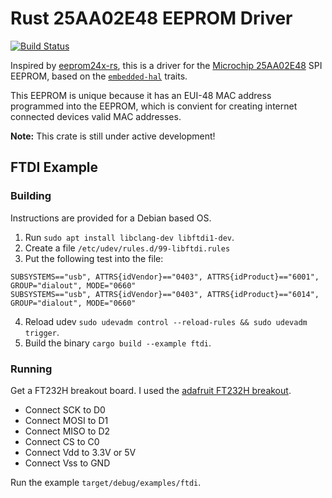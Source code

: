 # Rust 25AA02E48 EEPROM Driver

[![Build Status](https://travis-ci.com/newAM/eeprom25aa02e48-rs.svg?branch=master)](https://travis-ci.com/newAM/eeprom25aa02e48-rs)

Inspired by [eeprom24x-rs], this is a driver for the
[Microchip 25AA02E48] SPI EEPROM, based on the [`embedded-hal`] traits.

This EEPROM is unique because it has an EUI-48 MAC address programmed into the
EEPROM, which is convient for creating internet connected devices valid MAC
addresses.

**Note:** This crate is still under active development!

[eeprom24x-rs]: https://github.com/eldruin/eeprom24x-rs
[Microchip 25AA02E48]: http://ww1.microchip.com/downloads/en/DeviceDoc/25AA02E48-25AA02E64-2K-SPI-Bus-Serial-EEPROM-Data%20Sheet_DS20002123G.pdf
[`embedded-hal`]: https://github.com/rust-embedded/embedded-hal

## FTDI Example

### Building
Instructions are provided for a Debian based OS.

1. Run `sudo apt install libclang-dev libftdi1-dev`.
2. Create a file `/etc/udev/rules.d/99-libftdi.rules`
3. Put the following test into the file:
```
SUBSYSTEMS=="usb", ATTRS{idVendor}=="0403", ATTRS{idProduct}=="6001", GROUP="dialout", MODE="0660"
SUBSYSTEMS=="usb", ATTRS{idVendor}=="0403", ATTRS{idProduct}=="6014", GROUP="dialout", MODE="0660"
```
4. Reload udev `sudo udevadm control --reload-rules && sudo udevadm trigger`.
5. Build the binary `cargo build --example ftdi`.

### Running
Get a FT232H breakout board.  I used the [adafruit FT232H breakout](https://www.adafruit.com/product/2264).

* Connect SCK to D0
* Connect MOSI to D1
* Connect MISO to D2
* Connect CS to C0
* Connect Vdd to 3.3V or 5V
* Connect Vss to GND

Run the example `target/debug/examples/ftdi`.
